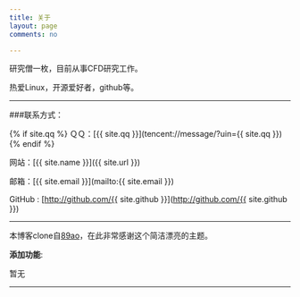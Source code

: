 ```yaml
---
title: 关于
layout: page
comments: no

---
```


研究僧一枚，目前从事CFD研究工作。     

热爱Linux，开源爱好者，github等。            


----

###联系方式：

{% if site.qq %}
ＱＱ：[{{ site.qq }}](tencent://message/?uin={{ site.qq }})
{% endif %}

网站：[{{ site.name }}]({{ site.url }})

邮箱：[{{ site.email }}](mailto:{{ site.email }})

GitHub : [http://github.com/{{ site.github }}](http://github.com/{{ site.github }})

----


本博客clone自[89ao](https://github.com/89ao/89ao.github.io)，在此非常感谢这个简洁漂亮的主题。

**添加功能**:

暂无

----

